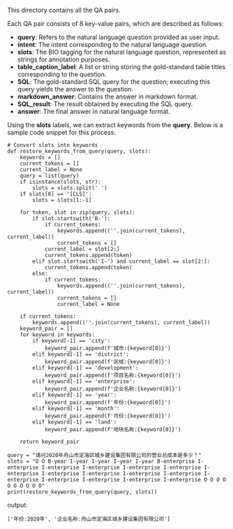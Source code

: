 This directory contains all the QA pairs.

Each QA pair consists of 8 key-value pairs, which are described as follows:  
- **query**: Refers to the natural language question provided as user input.  
- **intent**: The intent corresponding to the natural language question.  
- **slots**: The BIO tagging for the natural language question, represented as strings for annotation purposes.  
- **table_caption_label**: A list or string storing the gold-standard table titles corresponding to the question.  
- **SQL**: The gold-standard SQL query for the question; executing this query yields the answer to the question.  
- **markdown_answer**: Contains the answer in markdown format.  
- **SQL_result**: The result obtained by executing the SQL query.  
- **answer**: The final answer in natural language format.

Using the **slots** labels, we can extract keywords from the **query**. Below is a sample code snippet for this process:
```
# Convert slots into keywords
def restore_keywords_from_query(query, slots):
    keywords = []
    current_tokens = []
    current_label = None
    query = list(query)
    if isinstance(slots, str):
        slots = slots.split(' ')
    if slots[0] == '[CLS]':
        slots = slots[1:-1]

    for token, slot in zip(query, slots):
        if slot.startswith('B-'):
            if current_tokens:
                keywords.append((''.join(current_tokens), current_label))
                current_tokens = []
            current_label = slot[2:]
            current_tokens.append(token)
        elif slot.startswith('I-') and current_label == slot[2:]:
            current_tokens.append(token)
        else:
            if current_tokens:
                keywords.append((''.join(current_tokens), current_label))
                current_tokens = []
                current_label = None

    if current_tokens:
        keywords.append((''.join(current_tokens), current_label))
    keyword_pair = []
    for keyword in keywords:
        if keyword[-1] == 'city':
            keyword_pair.append(f'城市:{keyword[0]}')
        elif keyword[-1] == 'district':
            keyword_pair.append(f'区域:{keyword[0]}')
        elif keyword[-1] == 'development':
            keyword_pair.append(f'项目名称:{keyword[0]}')
        elif keyword[-1] == 'enterprise':
            keyword_pair.append(f'企业名称:{keyword[0]}')
        elif keyword[-1] == 'year':
            keyword_pair.append(f'年份:{keyword[0]}')
        elif keyword[-1] == 'month':
            keyword_pair.append(f'月份:{keyword[0]}')
        elif keyword[-1] == 'land':
            keyword_pair.append(f'地块名称:{keyword[0]}')

    return keyword_pair

query = "请问2020年舟山市定海区城乡建设集团有限公司的营业总成本是多少？"
slots = "O O B-year I-year I-year I-year I-year B-enterprise I-enterprise I-enterprise I-enterprise I-enterprise I-enterprise I-enterprise I-enterprise I-enterprise I-enterprise I-enterprise I-enterprise I-enterprise I-enterprise I-enterprise I-enterprise O O O O O O O O O O"
print(restore_keywords_from_query(query, slots))
```
output:
```
['年份:2020年', '企业名称:舟山市定海区城乡建设集团有限公司']
```